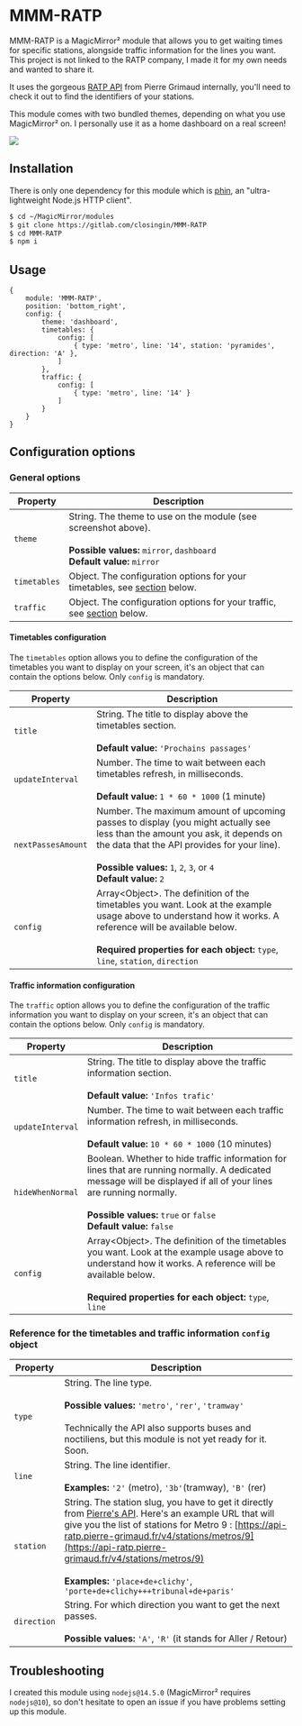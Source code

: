 # MMM-RATP

MMM-RATP is a MagicMirror² module that allows you to get waiting times for specific stations, alongside traffic information for the lines you want. This project is not linked to the RATP company, I made it for my own needs and wanted to share it.

It uses the gorgeous [RATP API](https://api-ratp.pierre-grimaud.fr/v4/) from Pierre Grimaud internally, you'll need to check it out to find the identifiers of your stations.

This module comes with two bundled themes, depending on what you use MagicMirror² on. I personally use it as a home dashboard on a real screen!

![](https://i.postimg.cc/D0w0d7kB/mmm-ratp.png)

## Installation

There is only one dependency for this module which is [phin](https://www.npmjs.com/package/phin), an "ultra-lightweight Node.js HTTP client".

```sh
$ cd ~/MagicMirror/modules
$ git clone https://gitlab.com/closingin/MMM-RATP
$ cd MMM-RATP
$ npm i
```

## Usage

```
{
    module: 'MMM-RATP',
    position: 'bottom_right',
    config: {
        theme: 'dashboard',
        timetables: {
            config: [
                { type: 'metro', line: '14', station: 'pyramides', direction: 'A' },
            ]
        },
        traffic: {
            config: [
                { type: 'metro', line: '14' }
            ]
        }
    }
}
```

## Configuration options

### General options

| Property     | Description |
| ------------ | ----------- |
| `theme`      | String. The theme to use on the module (see screenshot above).<br><br>**Possible values:** `mirror`, `dashboard`<br>**Default value:** `mirror` |
| `timetables` | Object. The configuration options for your timetables, see [section](https://gitlab.com/closingin/mmm-ratp#timetables-configuration) below. |
| `traffic`      | Object. The configuration options for your traffic, see [section](https://gitlab.com/closingin/mmm-ratp#traffic-information-configuration) below. |

#### Timetables configuration

The `timetables` option allows you to define the configuration of the timetables you want to display on your screen, it's an object that can contain the options below. Only `config` is mandatory.

| Property           | Description |
| ------------------ | ----------- |
| `title`            | String. The title to display above the timetables section.<br><br>**Default value:** `'Prochains passages'` |
| `updateInterval`   | Number. The time to wait between each timetables refresh, in milliseconds.<br><br>**Default value:** `1 * 60 * 1000` (1 minute) |
| `nextPassesAmount` | Number. The maximum amount of upcoming passes to display (you might actually see less than the amount you ask, it depends on the data that the API provides for your line).<br><br>**Possible values:** `1`, `2`, `3`, or `4`<br>**Default value:** `2` |
| `config`            | Array\<Object>. The definition of the timetables you want. Look at the example usage above to understand how it works. A reference will be available below.<br><br>**Required properties for each object:** `type`, `line`, `station`, `direction` |

#### Traffic information configuration

The `traffic` option allows you to define the configuration of the traffic information you want to display on your screen, it's an object that can contain the options below. Only `config` is mandatory.

| Property | Description |
| ------ | ------ |
| `title` | String. The title to display above the traffic information section.<br><br>**Default value:** `'Infos trafic'` |
| `updateInterval` | Number. The time to wait between each traffic information refresh, in milliseconds.<br><br>**Default value:** `10 * 60 * 1000` (10 minutes) |
| `hideWhenNormal` | Boolean. Whether to hide traffic information for lines that are running normally. A dedicated message will be displayed if all of your lines are running normally.<br><br>**Possible values:** `true` or `false`<br>**Default value:** `false` |
| `config` | Array\<Object>. The definition of the timetables you want. Look at the example usage above to understand how it works. A reference will be available below.<br><br>**Required properties for each object:** `type`, `line` |

### Reference for the timetables and traffic information `config` object

| Property    | Description |
| ----------- | ----------- |
| `type`      | String. The line type.<br><br>**Possible values:** `'metro'`, `'rer'`, `'tramway'`<br><br>Technically the API also supports buses and noctiliens, but this module is not yet ready for it. Soon. |
| `line`      | String. The line identifier.<br><br>**Examples:** `'2'` (metro), `'3b'`(tramway), `'B'` (rer) |
| `station`   | String. The station slug, you have to get it directly from [Pierre's API](https://api-ratp.pierre-grimaud.fr/v4). Here's an example URL that will give you the list of stations for Metro 9 : [https://api-ratp.pierre-grimaud.fr/v4/stations/metros/9](https://api-ratp.pierre-grimaud.fr/v4/stations/metros/9)<br><br>**Examples:** `'place+de+clichy'`, `'porte+de+clichy+++tribunal+de+paris'` |
| `direction` | String. For which direction you want to get the next passes.<br><br>**Possible values:** `'A'`, `'R'` (it stands for Aller / Retour) |

## Troubleshooting

I created this module using `nodejs@14.5.0` (MagicMirror² requires `nodejs@10`), so don't hesitate to open an issue if you have problems setting up this module.